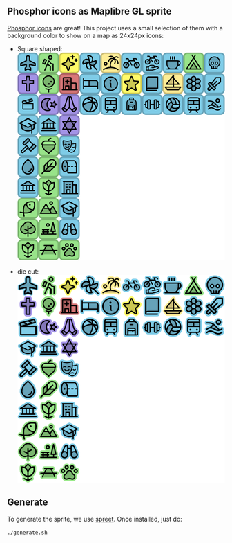 ## Phosphor icons as Maplibre GL sprite
[Phosphor icons](https://phosphoricons.com/) are great! This project uses a small selection of them with a background color to show on a map as 24x24px icons:

- Square shaped:
![](sprite/phosphor-square@2x.png)

- die cut:
![](sprite/phosphor-diecut@2x.png)

## Generate
To generate the sprite, we use [spreet](https://github.com/flother/spreet). Once installed, just do:

```bash
./generate.sh
```